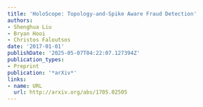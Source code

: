 ```yaml
---
title: 'HoloScope: Topology-and-Spike Aware Fraud Detection'
authors:
- Shenghua Liu
- Bryan Hooi
- Christos Faloutsos
date: '2017-01-01'
publishDate: '2025-05-07T04:22:07.127394Z'
publication_types:
- Preprint
publication: '*arXiv*'
links:
- name: URL
  url: http://arxiv.org/abs/1705.02505
---
```

